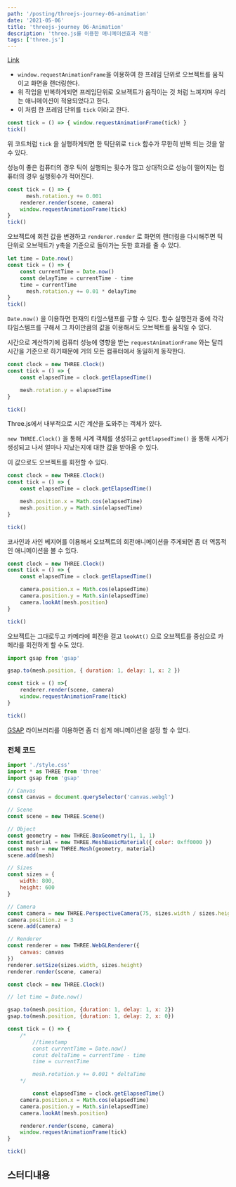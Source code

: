 ```yaml
---
path: '/posting/threejs-journey-06-animation'
date: '2021-05-06'
title: 'threejs-journey 06-Animation'
description: 'three.js를 이용한 애니메이션효과 적용'
tags: ['three.js']
---
```


[Link](https://threejs-journey.xyz/lessons/6)

- `window.requestAnimationFrame`을 이용하여 한 프레임 단위로 오브젝트를 움직이고 화면을 랜더링한다.
- 위 작업을 반복하게되면 프레임단위로 오브젝트가 움직이는 것 처럼 느껴지며 우리는 애니메이션이 적용되었다고 한다.
- 이 처럼 한 프레임 단위를 `tick` 이라고 한다.

```javascript
const tick = () => { window.requestAnimationFrame(tick) }
tick()
```

위 코드처럼 `tick` 을 실행하게되면 한 틱단위로 `tick` 함수가 무한히 반복 되는 것을 알 수 있다.

성능이 좋은 컴퓨터의 경우 틱이 실행되는 횟수가 많고 상대적으로 성능이 떨어지는 컴퓨터의 경우 실행횟수가 적어진다.



```javascript
const tick = () => {
	  mesh.rotation.y += 0.001
    renderer.render(scene, camera)
    window.requestAnimationFrame(tick)
}
tick()
```

오브젝트에 회전 값을 변경하고 `renderer.render` 로 화면의 랜더링을 다시해주면 틱 단위로 오브젝트가 y축을 기준으로 돌아가는 듯한 효과를 줄 수 있다.



```javascript
let time = Date.now()
const tick = () => {
  	const currentTime = Date.now()
    const delayTime = currentTime - time
    time = currentTime
	  mesh.rotation.y += 0.01 * delayTime
}
tick()
```

`Date.now()` 을 이용하면 현재의 타임스탬프를 구할 수 있다. 함수 실행전과 중에 각각 타임스템프를 구해서 그 차이만큼의 값을 이용해서도 오브젝트를 움직일 수 있다.

시간으로 계산하기에 컴퓨터 성능에 영향을 받는 `requestAnimationFrame` 와는 달리 시간을 기준으로 하기때문에 거의 모든 컴퓨터에서 동일하게 동작한다.



```javascript
const clock = new THREE.Clock()
const tick = () => {
    const elapsedTime = clock.getElapsedTime()

    mesh.rotation.y = elapsedTime
}

tick()
```

Three.js에서 내부적으로 시간 계산을 도와주는 객체가 있다.

`new THREE.Clock()` 을 통해 시계 객체를 생성하고 `getElapsedTime()` 을 통해 시계가 생성되고 나서 얼마나 지났는지에 대한 값을 받아올 수 있다.

이 값으로도 오브젝트를 회전할 수 있다.



```javascript
const clock = new THREE.Clock()
const tick = () => {
    const elapsedTime = clock.getElapsedTime()

    mesh.position.x = Math.cos(elapsedTime)
    mesh.position.y = Math.sin(elapsedTime)
}

tick()
```

코사인과 사인 베지어를 이용해서 오브젝트의 회전애니메이션을 주게되면 좀 더 역동적인 애니메이션을 볼 수 있다.



```javascript
const clock = new THREE.Clock()
const tick = () => {
    const elapsedTime = clock.getElapsedTime()

    camera.position.x = Math.cos(elapsedTime)
    camera.position.y = Math.sin(elapsedTime)
  	camera.lookAt(mesh.position)
}

tick()
```

오브젝트는 그대로두고 카메라에 회전을 걸고 `lookAt()` 으로 오브젝트를 중심으로 카메라를 회전하게 할 수도 있다.



```javascript
import gsap from 'gsap'

gsap.to(mesh.position, { duration: 1, delay: 1, x: 2 })

const tick = () =>{
    renderer.render(scene, camera)
    window.requestAnimationFrame(tick)
}

tick()
```

[GSAP](https://greensock.com/gsap/) 라이브러리를 이용하면 좀 더 쉽게 애니메이션을 설정 할 수 있다.



### 전체 코드

```javascript
import './style.css'
import * as THREE from 'three'
import gsap from 'gsap'

// Canvas
const canvas = document.querySelector('canvas.webgl')

// Scene
const scene = new THREE.Scene()

// Object
const geometry = new THREE.BoxGeometry(1, 1, 1)
const material = new THREE.MeshBasicMaterial({ color: 0xff0000 })
const mesh = new THREE.Mesh(geometry, material)
scene.add(mesh)

// Sizes
const sizes = {
    width: 800,
    height: 600
}

// Camera
const camera = new THREE.PerspectiveCamera(75, sizes.width / sizes.height)
camera.position.z = 3
scene.add(camera)

// Renderer
const renderer = new THREE.WebGLRenderer({
    canvas: canvas
})
renderer.setSize(sizes.width, sizes.height)
renderer.render(scene, camera)

const clock = new THREE.Clock()

// let time = Date.now()

gsap.to(mesh.position, {duration: 1, delay: 1, x: 2})
gsap.to(mesh.position, {duration: 1, delay: 2, x: 0})

const tick = () => {
    /*
        //timestamp
        const currentTime = Date.now()
        const deltaTime = currentTime - time
        time = currentTime

        mesh.rotation.y += 0.001 * deltaTime
    */

 	 	const elapsedTime = clock.getElapsedTime()
    camera.position.x = Math.cos(elapsedTime)
    camera.position.y = Math.sin(elapsedTime)
    camera.lookAt(mesh.position)

    renderer.render(scene, camera)
    window.requestAnimationFrame(tick)
}

tick()

```



## 스터디내용

